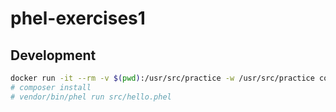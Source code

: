 # phel-exercises1

## Development

```bash
docker run -it --rm -v $(pwd):/usr/src/practice -w /usr/src/practice composer bash
# composer install
# vendor/bin/phel run src/hello.phel
```
